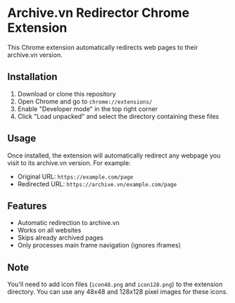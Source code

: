 # Archive.vn Redirector Chrome Extension

This Chrome extension automatically redirects web pages to their archive.vn version.

## Installation

1. Download or clone this repository
2. Open Chrome and go to `chrome://extensions/`
3. Enable "Developer mode" in the top right corner
4. Click "Load unpacked" and select the directory containing these files

## Usage

Once installed, the extension will automatically redirect any webpage you visit to its archive.vn version. For example:
- Original URL: `https://example.com/page`
- Redirected URL: `https://archive.vn/example.com/page`

## Features

- Automatic redirection to archive.vn
- Works on all websites
- Skips already archived pages
- Only processes main frame navigation (ignores iframes)

## Note

You'll need to add icon files (`icon48.png` and `icon128.png`) to the extension directory. You can use any 48x48 and 128x128 pixel images for these icons. 